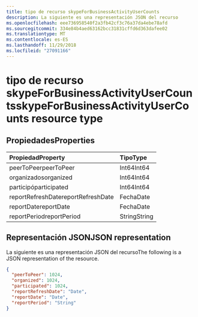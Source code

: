 ```yaml
---
title: tipo de recurso skypeForBusinessActivityUserCounts
description: La siguiente es una representación JSON del recurso
ms.openlocfilehash: eee736958540f2a3fb42cf3c76a37da4ebe78afd
ms.sourcegitcommit: 334e84b4aed63162bcc31831cffd6d363dafee02
ms.translationtype: MT
ms.contentlocale: es-ES
ms.lasthandoff: 11/29/2018
ms.locfileid: "27091166"
---
```

# <a name="skypeforbusinessactivityusercounts-resource-type"></a><span data-ttu-id="56a73-103">tipo de recurso skypeForBusinessActivityUserCounts</span><span class="sxs-lookup"><span data-stu-id="56a73-103">skypeForBusinessActivityUserCounts resource type</span></span>

## <a name="properties"></a><span data-ttu-id="56a73-104">Propiedades</span><span class="sxs-lookup"><span data-stu-id="56a73-104">Properties</span></span>

| <span data-ttu-id="56a73-105">Propiedad</span><span class="sxs-lookup"><span data-stu-id="56a73-105">Property</span></span>          | <span data-ttu-id="56a73-106">Tipo</span><span class="sxs-lookup"><span data-stu-id="56a73-106">Type</span></span>   |
| :---------------- | :----- |
| <span data-ttu-id="56a73-107">peerToPeer</span><span class="sxs-lookup"><span data-stu-id="56a73-107">peerToPeer</span></span>        | <span data-ttu-id="56a73-108">Int64</span><span class="sxs-lookup"><span data-stu-id="56a73-108">Int64</span></span>  |
| <span data-ttu-id="56a73-109">organizados</span><span class="sxs-lookup"><span data-stu-id="56a73-109">organized</span></span>         | <span data-ttu-id="56a73-110">Int64</span><span class="sxs-lookup"><span data-stu-id="56a73-110">Int64</span></span>  |
| <span data-ttu-id="56a73-111">participó</span><span class="sxs-lookup"><span data-stu-id="56a73-111">participated</span></span>      | <span data-ttu-id="56a73-112">Int64</span><span class="sxs-lookup"><span data-stu-id="56a73-112">Int64</span></span>  |
| <span data-ttu-id="56a73-113">reportRefreshDate</span><span class="sxs-lookup"><span data-stu-id="56a73-113">reportRefreshDate</span></span> | <span data-ttu-id="56a73-114">Fecha</span><span class="sxs-lookup"><span data-stu-id="56a73-114">Date</span></span>   |
| <span data-ttu-id="56a73-115">reportDate</span><span class="sxs-lookup"><span data-stu-id="56a73-115">reportDate</span></span>        | <span data-ttu-id="56a73-116">Fecha</span><span class="sxs-lookup"><span data-stu-id="56a73-116">Date</span></span>   |
| <span data-ttu-id="56a73-117">reportPeriod</span><span class="sxs-lookup"><span data-stu-id="56a73-117">reportPeriod</span></span>      | <span data-ttu-id="56a73-118">String</span><span class="sxs-lookup"><span data-stu-id="56a73-118">String</span></span> |

## <a name="json-representation"></a><span data-ttu-id="56a73-119">Representación JSON</span><span class="sxs-lookup"><span data-stu-id="56a73-119">JSON representation</span></span>

<span data-ttu-id="56a73-120">La siguiente es una representación JSON del recurso</span><span class="sxs-lookup"><span data-stu-id="56a73-120">The following is a JSON representation of the resource.</span></span>

<!-- {
  "blockType": "resource",
  "@odata.type": "microsoft.graph.skypeForBusinessActivityUserCounts"
} -->

```json
{
  "peerToPeer": 1024, 
  "organized": 1024, 
  "participated": 1024, 
  "reportRefreshDate": "Date", 
  "reportDate": "Date", 
  "reportPeriod": "String"
}
```
